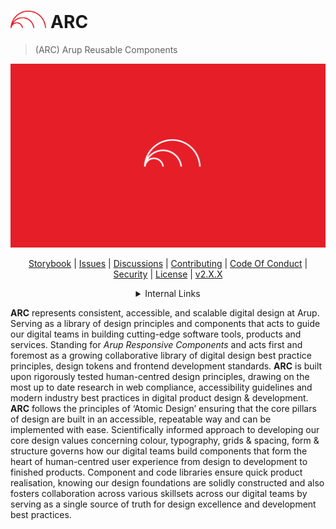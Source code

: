 <h1><img src="/assets/arc-red.svg" style="height: 1em;" /> ARC </h1>

> (ARC) Arup Reusable Components

<img src="/assets/arc-cover.svg" alt="ARC cover" />

<div align="center">

[Storybook](https://arc.arup.com) | [Issues](https://github.com/arup-group/arc-components/issues) | [Discussions](https://github.com/arup-group/arc-components/discussions) | [Contributing](https://github.com/arup-group/arc-components/blob/main/CONTRIBUTING.md) | [Code Of Conduct](https://github.com/arup-group/arc-components/blob/main/CODE_OF_CONDUCT.md) | [Security](https://github.com/arup-group/arc-components/blob/main/SECURITY.md) | [License](https://github.com/arup-group/arc-components/blob/main/LICENSE) | [v2.X.X](https://github.com/arup-group/arc-components/tree/v2.3.3)

<details align="center">

<summary>Internal Links</summary>

[Sharepoint](https://arup.sharepoint.com/:u:/r/sites/ARCDesignSystem/SitePages/ARC-Design-System.aspx?csf=1&web=1&e=bkD3kw) | [Jira](https://arupdigital.atlassian.net/jira/software/projects/ARC/boards/564)

</details>

</div>

**ARC** represents consistent, accessible, and scalable digital design at Arup. Serving as a library of design principles and components that acts to guide our digital teams in building cutting-edge software tools, products and services. Standing for _Arup Responsive Components_ and acts first and foremost as a growing collaborative library of digital design best practice principles, design tokens and frontend development standards. **ARC** is built upon rigorously tested human-centred design principles, drawing on the most up to date research in web compliance, accessibility guidelines and modern industry best practices in digital product design & development. **ARC** follows the principles of ‘Atomic Design’ ensuring that the core pillars of design are built in an accessible, repeatable way and can be implemented with ease. Scientifically informed approach to developing our core design values concerning colour, typography, grids & spacing, form & structure governs how our digital teams build components that form the heart of human-centred user experience from design to development to finished products. Component and code libraries ensure quick product realisation, knowing our design foundations are solidly constructed and also fosters collaboration across various skillsets across our digital teams by serving as a single source of truth for design excellence and development best practices.
